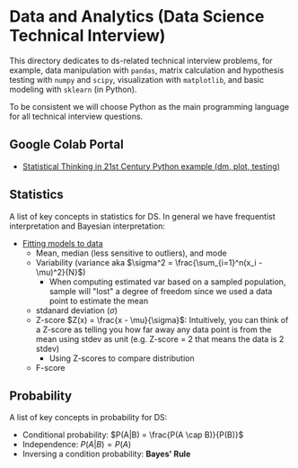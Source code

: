 # Data and Analytics (Data Science Technical Interview)

This directory dedicates to ds-related technical interview problems, for example, data manipulation with `pandas`, matrix calculation and hypothesis testing with `numpy` and `scipy`, visualization with `matplotlib`, and basic modeling with `sklearn` (in Python).

To be consistent we will choose Python as the main programming language for all technical interview questions.

## Google Colab Portal
* [Statistical Thinking in 21st Century Python example (dm, plot, testing)](https://colab.research.google.com/drive/1ykIr4FUikZNY41yihStRraxsUCve71pt?usp=sharing)

## Statistics
A list of key concepts in statistics for DS. In general we have frequentist interpretation and Bayesian interpretation:
* [Fitting models to data](https://statsthinking21.github.io/statsthinking21-core-site/fitting-models.html#what-is-a-model)
    * Mean, median (less sensitive to outliers), and mode
    * Variability (variance aka $\sigma^2 = \frac{\sum_{i=1}^n(x_i - \mu)^2}{N}$)
        * When computing estimated var based on a sampled population, sample will "lost" a degree of freedom since we used a data point to estimate the mean
    * stdanard deviation ($\sigma$)
    * Z-score $Z(x) = \frac{x - \mu}{\sigma}$: Intuitively, you can think of a Z-score as telling you how far away any data point is from the mean using stdev as unit (e.g. Z-score = 2 that means the data is 2 stdev)
        * Using Z-scores to compare distribution
    * F-score

## Probability
A list of key concepts in probability for DS:
* Conditional probability: $P(A|B) = \frac{P(A \cap B)}{P(B)}$
* Independence: $P(A|B) = P(A)$
* Inversing a condition probability: **Bayes' Rule**
